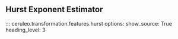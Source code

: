 ## Hurst Exponent Estimator

::: ceruleo.transformation.features.hurst
    options:
      show_source: True
      heading_level: 3 